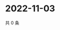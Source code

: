 # 2022-11-03

共 0 条

<!-- BEGIN WEIBO -->
<!-- 最后更新时间 Thu Nov 03 2022 03:13:59 GMT+0800 (China Standard Time) -->

<!-- END WEIBO -->
